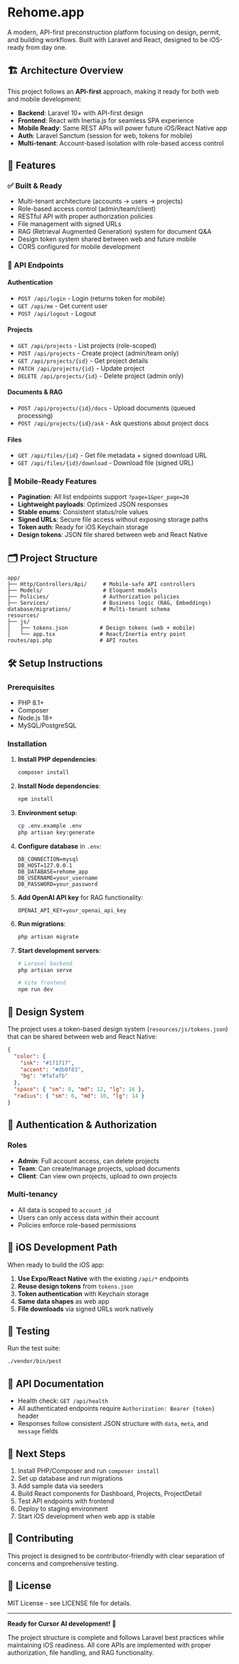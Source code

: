 # Rehome.app

A modern, API-first preconstruction platform focusing on design, permit, and building workflows. Built with Laravel and React, designed to be iOS-ready from day one.

## 🏗️ Architecture Overview

This project follows an **API-first** approach, making it ready for both web and mobile development:

- **Backend**: Laravel 10+ with API-first design
- **Frontend**: React with Inertia.js for seamless SPA experience  
- **Mobile Ready**: Same REST APIs will power future iOS/React Native app
- **Auth**: Laravel Sanctum (session for web, tokens for mobile)
- **Multi-tenant**: Account-based isolation with role-based access control

## 🚀 Features

### ✅ Built & Ready
- Multi-tenant architecture (accounts → users → projects)
- Role-based access control (admin/team/client)
- RESTful API with proper authorization policies
- File management with signed URLs
- RAG (Retrieval Augmented Generation) system for document Q&A
- Design token system shared between web and future mobile
- CORS configured for mobile development

### 🔧 API Endpoints

#### Authentication
- `POST /api/login` - Login (returns token for mobile)
- `GET /api/me` - Get current user
- `POST /api/logout` - Logout

#### Projects
- `GET /api/projects` - List projects (role-scoped)
- `POST /api/projects` - Create project (admin/team only)
- `GET /api/projects/{id}` - Get project details
- `PATCH /api/projects/{id}` - Update project
- `DELETE /api/projects/{id}` - Delete project (admin only)

#### Documents & RAG
- `POST /api/projects/{id}/docs` - Upload documents (queued processing)
- `POST /api/projects/{id}/ask` - Ask questions about project docs

#### Files
- `GET /api/files/{id}` - Get file metadata + signed download URL
- `GET /api/files/{id}/download` - Download file (signed URL)

### 📱 Mobile-Ready Features
- **Pagination**: All list endpoints support `?page=1&per_page=20`
- **Lightweight payloads**: Optimized JSON responses
- **Stable enums**: Consistent status/role values
- **Signed URLs**: Secure file access without exposing storage paths
- **Token auth**: Ready for iOS Keychain storage
- **Design tokens**: JSON file shared between web and React Native

## 🗂️ Project Structure

```
app/
├── Http/Controllers/Api/     # Mobile-safe API controllers
├── Models/                   # Eloquent models
├── Policies/                 # Authorization policies  
├── Services/                 # Business logic (RAG, Embeddings)
database/migrations/          # Multi-tenant schema
resources/
├── js/
│   ├── tokens.json          # Design tokens (web + mobile)
│   └── app.tsx              # React/Inertia entry point
routes/api.php               # API routes
```

## 🛠️ Setup Instructions

### Prerequisites
- PHP 8.1+
- Composer
- Node.js 18+
- MySQL/PostgreSQL

### Installation

1. **Install PHP dependencies**:
   ```bash
   composer install
   ```

2. **Install Node dependencies**:
   ```bash
   npm install
   ```

3. **Environment setup**:
   ```bash
   cp .env.example .env
   php artisan key:generate
   ```

4. **Configure database** in `.env`:
   ```env
   DB_CONNECTION=mysql
   DB_HOST=127.0.0.1
   DB_DATABASE=rehome_app
   DB_USERNAME=your_username
   DB_PASSWORD=your_password
   ```

5. **Add OpenAI API key** for RAG functionality:
   ```env
   OPENAI_API_KEY=your_openai_api_key
   ```

6. **Run migrations**:
   ```bash
   php artisan migrate
   ```

7. **Start development servers**:
   ```bash
   # Laravel backend
   php artisan serve
   
   # Vite frontend
   npm run dev
   ```

## 🎨 Design System

The project uses a token-based design system (`resources/js/tokens.json`) that can be shared between web and React Native:

```json
{
  "color": {
    "ink": "#171717",
    "accent": "#db0f83",
    "bg": "#fafafb"
  },
  "space": { "sm": 8, "md": 12, "lg": 16 },
  "radius": { "sm": 6, "md": 10, "lg": 14 }
}
```

## 🔐 Authentication & Authorization

### Roles
- **Admin**: Full account access, can delete projects
- **Team**: Can create/manage projects, upload documents  
- **Client**: Can view own projects, upload to own projects

### Multi-tenancy
- All data is scoped to `account_id`
- Users can only access data within their account
- Policies enforce role-based permissions

## 📱 iOS Development Path

When ready to build the iOS app:

1. **Use Expo/React Native** with the existing `/api/*` endpoints
2. **Reuse design tokens** from `tokens.json`  
3. **Token authentication** with Keychain storage
4. **Same data shapes** as web app
5. **File downloads** via signed URLs work natively

## 🧪 Testing

Run the test suite:
```bash
./vendor/bin/pest
```

## 📝 API Documentation

- Health check: `GET /api/health`
- All authenticated endpoints require `Authorization: Bearer {token}` header
- Responses follow consistent JSON structure with `data`, `meta`, and `message` fields

## 🚧 Next Steps

1. Install PHP/Composer and run `composer install`
2. Set up database and run migrations
3. Add sample data via seeders
4. Build React components for Dashboard, Projects, ProjectDetail
5. Test API endpoints with frontend
6. Deploy to staging environment
7. Start iOS development when web app is stable

## 🤝 Contributing

This project is designed to be contributor-friendly with clear separation of concerns and comprehensive testing.

## 📄 License

MIT License - see LICENSE file for details.

---

**Ready for Cursor AI development!** 🎉

The project structure is complete and follows Laravel best practices while maintaining iOS readiness. All core APIs are implemented with proper authorization, file handling, and RAG functionality.
